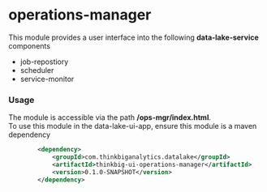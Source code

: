 operations-manager
==========
This module provides a user interface into the following **data-lake-service** components
 - job-repostiory
 - scheduler
 - service-monitor

### Usage
The module is accessible via the path **/ops-mgr/index.html**.  
To use this module in the data-lake-ui-app, ensure this module is a maven dependency
```xml
        <dependency>
            <groupId>com.thinkbiganalytics.datalake</groupId>
            <artifactId>thinkbig-ui-operations-manager</artifactId>
            <version>0.1.0-SNAPSHOT</version>
        </dependency>
```


